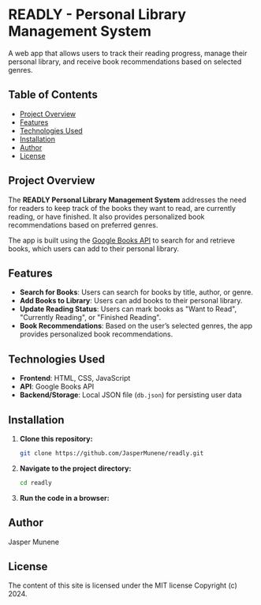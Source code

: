 # READLY - Personal Library Management System

A web app that allows users to track their reading progress, manage their personal library, and receive book recommendations based on selected genres.

## Table of Contents
- [Project Overview](#project-overview)
- [Features](#features)
- [Technologies Used](#technologies-used)
- [Installation](#installation)
- [Author](#author)
- [License](#license)

## Project Overview

The **READLY Personal Library Management System** addresses the need for readers to keep track of the books they want to read, are currently reading, or have finished. It also provides personalized book recommendations based on preferred genres.

The app is built using the [Google Books API](https://developers.google.com/books) to search for and retrieve books, which users can add to their personal library.

## Features

- **Search for Books**: Users can search for books by title, author, or genre.
- **Add Books to Library**: Users can add books to their personal library.
- **Update Reading Status**: Users can mark books as "Want to Read", "Currently Reading", or "Finished Reading".
- **Book Recommendations**: Based on the user’s selected genres, the app provides personalized book recommendations.

## Technologies Used

- **Frontend**: HTML, CSS, JavaScript
- **API**: Google Books API
- **Backend/Storage**: Local JSON file (`db.json`) for persisting user data

## Installation

1. **Clone this repository:**
   ```bash
   git clone https://github.com/JasperMunene/readly.git
   
   ```

2. **Navigate to the project directory:**
   ```bash
   cd readly
   
   ```
4. **Run the code in a browser:**

## Author
Jasper Munene

## License
The content of this site is licensed under the MIT license
Copyright (c) 2024.